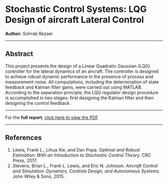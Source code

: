# Stochastic Control Systems: LQG Design of aircraft Lateral Control

**Author:** Sohrab Rezaei

---

## Abstract
This project presents the design of a Linear Quadratic Gaussian (LQG) controller for the lateral dynamics of an aircraft. The controller is designed to achieve robust dynamic performance in the presence of process and measurement noise. All computations, including the determination of state feedback and Kalman filter gains, were carried out using MATLAB. According to the separation principle, the LQG regulator design procedure is accomplished in two stages: first designing the Kalman filter and then designing the control feedback.


---

For the **full report**, [click here to view the PDF](./Aircraft_LQG.pdf)

---
## References

1. Lewis, Frank L., Lihua Xie, and Dan Popa. *Optimal and Robust Estimation: With an Introduction to Stochastic Control Theory.* CRC Press, 2017.
2. Stevens, Brian L., Frank L. Lewis, and Eric N. Johnson. *Aircraft Control and Simulation: Dynamics, Controls Design, and Autonomous Systems.* John Wiley & Sons, 2015.
